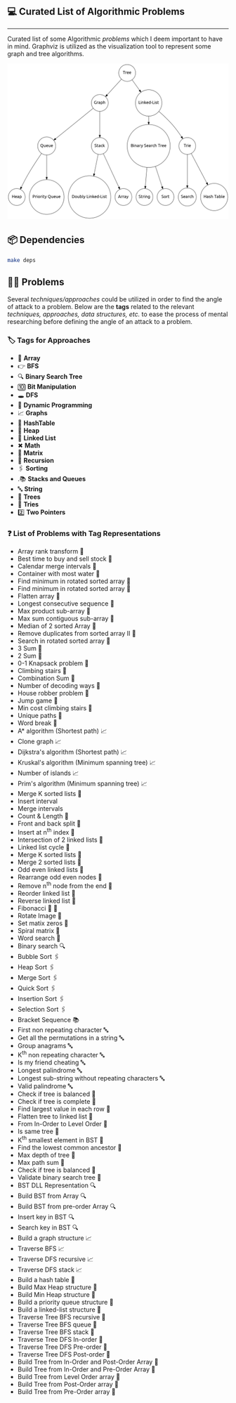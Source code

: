 ## 💻 Curated List of Algorithmic Problems

___

Curated list of some Algorithmic _problems_ which I deem important to have in mind. Graphviz is utilized as the
visualization tool to represent some graph and tree algorithms.

![](/graphviz/Digraph.gv.png/?raw=true)

## 📦 Dependencies

```bash
make deps
```

## 🧑‍💻 Problems

Several _techniques/approaches_ could be utilized in order to find the 
angle of attack to a problem. 
Below are the **tags** related to the relevant
_techniques, approaches, data structures, etc._
to ease the process of mental researching before defining the angle of an attack to a problem.

### 🏷️ Tags for Approaches

* 📃 **Array**
* 👉 **BFS**
* 🔍 **Binary Search Tree**
* 🔟 **Bit Manipulation**
* 🕳️ **DFS**
* 📝 **Dynamic Programming**
* 📈 **Graphs**
* 🔣 **HashTable**
* 🌲 **Heap**
* 🔗 **Linked List**
* ✖ **Math**
* 🔢 **Matrix**
* 🔁 **Recursion**
* 🖇️ **Sorting**
* .📚 **Stacks and Queues**
* 🔤 **String**
* 🌴 **Trees**
* 🌿 **Tries**
* 2️⃣ **Two Pointers**

### ❓ List of Problems with Tag Representations

- Array rank transform 📃 
- Best time to buy and sell stock 📃 
- Calendar merge intervals 📃 
- Container with most water  📃 
- Find minimum in rotated sorted array 📃 
- Find minimum in rotated sorted array 📃 
- Flatten array 📃 
- Longest consecutive sequence 📃 
- Max product sub-array 📃 
- Max sum contiguous sub-array 📃 
- Median of 2 sorted Array 📃 
- Remove duplicates from sorted array II 📃 
- Search in rotated sorted array 📃 
- 3 Sum 📃 
- 2 Sum 📃
- 0-1 Knapsack problem 📝 
- Climbing stairs 📝 
- Combination Sum 📝 
- Number of decoding ways 📝 
- House robber problem 📝 
- Jump game 📝 
- Min cost climbing stairs 📝 
- Unique paths 📝 
- Word break 📝 
- A* algorithm (Shortest path) 📈 
- Clone graph 📈 
- Dijkstra's algorithm (Shortest path) 📈 
- Kruskal's algorithm (Minimum spanning tree) 📈 
- Number of islands 📈 
- Prim's algorithm (Minimum spanning tree) 📈 
- Merge K sorted lists 🌲 
- Insert interval
- Merge intervals
- Count & Length 🔗
- Front and back split 🔗
- Insert at n<sup>th</sup> index 🔗
- Intersection of 2 linked lists 🔗
- Linked list cycle 🔗
- Merge K sorted lists 🔗
- Merge 2 sorted lists 🔗
- Odd even linked lists 🔗
- Rearrange odd even nodes 🔗
- Remove n<sup>th</sup> node from the end 🔗
- Reorder linked list 🔗
- Reverse linked list 🔗
- Fibonacci 📝 🔁
- Rotate Image 🔢
- Set matix zeros 🔢
- Spiral matrix 🔢
- Word search 🔢
- Binary search 🔍
- Bubble Sort 🖇️
- Heap Sort 🖇️
- Merge Sort 🖇️
- Quick Sort 🖇️
- Insertion Sort 🖇️
- Selection Sort 🖇️
- Bracket Sequence 📚
- First non repeating character 🔤
- Get all the permutations in a string 🔤
- Group anagrams 🔤
- K<sup>th</sup> non repeating character 🔤
- Is my friend cheating 🔤
- Longest palindrome 🔤
- Longest sub-string without repeating characters 🔤
- Valid palindrome 🔤
- Check if tree is balanced 🌴
- Check if tree is complete 🌴
- Find largest value in each row 🌴
- Flatten tree to linked list 🌴
- From In-Order to Level Order 🌴
- Is same tree 🌴
- K<sup>th</sup> smallest element in BST 🌴
- Find the lowest common ancestor 🌴
- Max depth of tree 🌴
- Max path sum 🌴
- Check if tree is balanced 🌴
- Validate binary search tree 🌴
- BST DLL Representation 🔍
- Build BST from Array 🔍
- Build BST from pre-order Array 🔍
- Insert key in BST 🔍
- Search key in BST 🔍
- Build a graph structure 📈
- Traverse BFS 📈
- Traverse DFS recursive 📈
- Traverse DFS stack 📈
- Build a hash table 🔣
- Build Max Heap structure 🌲
- Build Min Heap structure 🌲
- Build a priority queue structure 🌲
- Build a linked-list structure 🔗
- Traverse Tree BFS recursive 🌴
- Traverse Tree BFS queue 🌴 
- Traverse Tree BFS stack 🌴 
- Traverse Tree DFS In-order 🌴
- Traverse Tree DFS Pre-order 🌴
- Traverse Tree DFS Post-order 🌴
- Build Tree from In-Order and Post-Order Array 🌴
- Build Tree from In-Order and Pre-Order Array 🌴
- Build Tree from Level Order array 🌴
- Build Tree from Post-Order array 🌴
- Build Tree from Pre-Order array 🌴